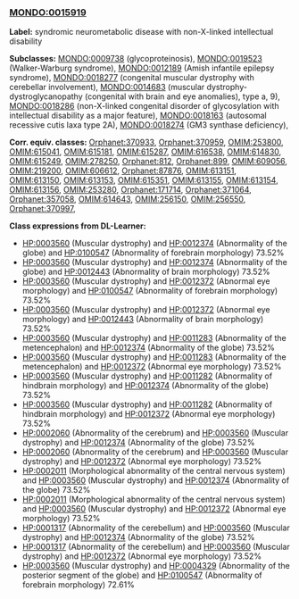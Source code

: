 
### [MONDO:0015919](http://purl.obolibrary.org/obo/MONDO_0015919)
**Label:** syndromic neurometabolic disease with non-X-linked intellectual disability

**Subclasses:** [MONDO:0009738](http://purl.obolibrary.org/obo/MONDO_0009738) (glycoproteinosis), [MONDO:0019523](http://purl.obolibrary.org/obo/MONDO_0019523) (Walker-Warburg syndrome), [MONDO:0012189](http://purl.obolibrary.org/obo/MONDO_0012189) (Amish infantile epilepsy syndrome), [MONDO:0018277](http://purl.obolibrary.org/obo/MONDO_0018277) (congenital muscular dystrophy with cerebellar involvement), [MONDO:0014683](http://purl.obolibrary.org/obo/MONDO_0014683) (muscular dystrophy-dystroglycanopathy (congenital with brain and eye anomalies), type a, 9), [MONDO:0018286](http://purl.obolibrary.org/obo/MONDO_0018286) (non-X-linked congenital disorder of glycosylation with intellectual disability as a major feature), [MONDO:0018163](http://purl.obolibrary.org/obo/MONDO_0018163) (autosomal recessive cutis laxa type 2A), [MONDO:0018274](http://purl.obolibrary.org/obo/MONDO_0018274) (GM3 synthase deficiency), 

**Corr. equiv. classes:** [Orphanet:370933](http://www.orpha.net/ORDO/Orphanet_370933), [Orphanet:370959](http://www.orpha.net/ORDO/Orphanet_370959), [OMIM:253800](http://purl.obolibrary.org/obo/OMIM_253800), [OMIM:615041](http://purl.obolibrary.org/obo/OMIM_615041), [OMIM:615181](http://purl.obolibrary.org/obo/OMIM_615181), [OMIM:615287](http://purl.obolibrary.org/obo/OMIM_615287), [OMIM:616538](http://purl.obolibrary.org/obo/OMIM_616538), [OMIM:614830](http://purl.obolibrary.org/obo/OMIM_614830), [OMIM:615249](http://purl.obolibrary.org/obo/OMIM_615249), [OMIM:278250](http://purl.obolibrary.org/obo/OMIM_278250), [Orphanet:812](http://www.orpha.net/ORDO/Orphanet_812), [Orphanet:899](http://www.orpha.net/ORDO/Orphanet_899), [OMIM:609056](http://purl.obolibrary.org/obo/OMIM_609056), [OMIM:219200](http://purl.obolibrary.org/obo/OMIM_219200), [OMIM:606612](http://purl.obolibrary.org/obo/OMIM_606612), [Orphanet:87876](http://www.orpha.net/ORDO/Orphanet_87876), [OMIM:613151](http://purl.obolibrary.org/obo/OMIM_613151), [OMIM:613150](http://purl.obolibrary.org/obo/OMIM_613150), [OMIM:613153](http://purl.obolibrary.org/obo/OMIM_613153), [OMIM:615351](http://purl.obolibrary.org/obo/OMIM_615351), [OMIM:613155](http://purl.obolibrary.org/obo/OMIM_613155), [OMIM:613154](http://purl.obolibrary.org/obo/OMIM_613154), [OMIM:613156](http://purl.obolibrary.org/obo/OMIM_613156), [OMIM:253280](http://purl.obolibrary.org/obo/OMIM_253280), [Orphanet:171714](http://www.orpha.net/ORDO/Orphanet_171714), [Orphanet:371064](http://www.orpha.net/ORDO/Orphanet_371064), [Orphanet:357058](http://www.orpha.net/ORDO/Orphanet_357058), [OMIM:614643](http://purl.obolibrary.org/obo/OMIM_614643), [OMIM:256150](http://purl.obolibrary.org/obo/OMIM_256150), [OMIM:256550](http://purl.obolibrary.org/obo/OMIM_256550), [Orphanet:370997](http://www.orpha.net/ORDO/Orphanet_370997), 

**Class expressions from DL-Learner:**

- [HP:0003560](http://purl.obolibrary.org/obo/HP_0003560) (Muscular dystrophy) and [HP:0012374](http://purl.obolibrary.org/obo/HP_0012374) (Abnormality of the globe) and [HP:0100547](http://purl.obolibrary.org/obo/HP_0100547) (Abnormality of forebrain morphology) 73.52%
- [HP:0003560](http://purl.obolibrary.org/obo/HP_0003560) (Muscular dystrophy) and [HP:0012374](http://purl.obolibrary.org/obo/HP_0012374) (Abnormality of the globe) and [HP:0012443](http://purl.obolibrary.org/obo/HP_0012443) (Abnormality of brain morphology) 73.52%
- [HP:0003560](http://purl.obolibrary.org/obo/HP_0003560) (Muscular dystrophy) and [HP:0012372](http://purl.obolibrary.org/obo/HP_0012372) (Abnormal eye morphology) and [HP:0100547](http://purl.obolibrary.org/obo/HP_0100547) (Abnormality of forebrain morphology) 73.52%
- [HP:0003560](http://purl.obolibrary.org/obo/HP_0003560) (Muscular dystrophy) and [HP:0012372](http://purl.obolibrary.org/obo/HP_0012372) (Abnormal eye morphology) and [HP:0012443](http://purl.obolibrary.org/obo/HP_0012443) (Abnormality of brain morphology) 73.52%
- [HP:0003560](http://purl.obolibrary.org/obo/HP_0003560) (Muscular dystrophy) and [HP:0011283](http://purl.obolibrary.org/obo/HP_0011283) (Abnormality of the metencephalon) and [HP:0012374](http://purl.obolibrary.org/obo/HP_0012374) (Abnormality of the globe) 73.52%
- [HP:0003560](http://purl.obolibrary.org/obo/HP_0003560) (Muscular dystrophy) and [HP:0011283](http://purl.obolibrary.org/obo/HP_0011283) (Abnormality of the metencephalon) and [HP:0012372](http://purl.obolibrary.org/obo/HP_0012372) (Abnormal eye morphology) 73.52%
- [HP:0003560](http://purl.obolibrary.org/obo/HP_0003560) (Muscular dystrophy) and [HP:0011282](http://purl.obolibrary.org/obo/HP_0011282) (Abnormality of hindbrain morphology) and [HP:0012374](http://purl.obolibrary.org/obo/HP_0012374) (Abnormality of the globe) 73.52%
- [HP:0003560](http://purl.obolibrary.org/obo/HP_0003560) (Muscular dystrophy) and [HP:0011282](http://purl.obolibrary.org/obo/HP_0011282) (Abnormality of hindbrain morphology) and [HP:0012372](http://purl.obolibrary.org/obo/HP_0012372) (Abnormal eye morphology) 73.52%
- [HP:0002060](http://purl.obolibrary.org/obo/HP_0002060) (Abnormality of the cerebrum) and [HP:0003560](http://purl.obolibrary.org/obo/HP_0003560) (Muscular dystrophy) and [HP:0012374](http://purl.obolibrary.org/obo/HP_0012374) (Abnormality of the globe) 73.52%
- [HP:0002060](http://purl.obolibrary.org/obo/HP_0002060) (Abnormality of the cerebrum) and [HP:0003560](http://purl.obolibrary.org/obo/HP_0003560) (Muscular dystrophy) and [HP:0012372](http://purl.obolibrary.org/obo/HP_0012372) (Abnormal eye morphology) 73.52%
- [HP:0002011](http://purl.obolibrary.org/obo/HP_0002011) (Morphological abnormality of the central nervous system) and [HP:0003560](http://purl.obolibrary.org/obo/HP_0003560) (Muscular dystrophy) and [HP:0012374](http://purl.obolibrary.org/obo/HP_0012374) (Abnormality of the globe) 73.52%
- [HP:0002011](http://purl.obolibrary.org/obo/HP_0002011) (Morphological abnormality of the central nervous system) and [HP:0003560](http://purl.obolibrary.org/obo/HP_0003560) (Muscular dystrophy) and [HP:0012372](http://purl.obolibrary.org/obo/HP_0012372) (Abnormal eye morphology) 73.52%
- [HP:0001317](http://purl.obolibrary.org/obo/HP_0001317) (Abnormality of the cerebellum) and [HP:0003560](http://purl.obolibrary.org/obo/HP_0003560) (Muscular dystrophy) and [HP:0012374](http://purl.obolibrary.org/obo/HP_0012374) (Abnormality of the globe) 73.52%
- [HP:0001317](http://purl.obolibrary.org/obo/HP_0001317) (Abnormality of the cerebellum) and [HP:0003560](http://purl.obolibrary.org/obo/HP_0003560) (Muscular dystrophy) and [HP:0012372](http://purl.obolibrary.org/obo/HP_0012372) (Abnormal eye morphology) 73.52%
- [HP:0003560](http://purl.obolibrary.org/obo/HP_0003560) (Muscular dystrophy) and [HP:0004329](http://purl.obolibrary.org/obo/HP_0004329) (Abnormality of the posterior segment of the globe) and [HP:0100547](http://purl.obolibrary.org/obo/HP_0100547) (Abnormality of forebrain morphology) 72.61%


